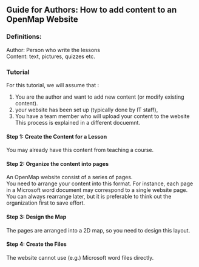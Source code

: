 ## Guide for Authors: How to add content to an OpenMap Website

### Definitions:
Author: Person who write the lessons  
Content: text, pictures, quizzes etc.

### Tutorial
For this tutorial, we will assume that : 
1. You are the author and want to add new content (or modify existing content).   
2. your website has been set up (typically done by IT staff),   
3. You have a team member who will upload your content to the website This process is explained in a different docuemnt.

#### Step 1: Create the Content for a Lesson
You may already have this content from teaching a course.

#### Step 2: Organize the content into pages
An OpenMap website consist of a series of pages.  
You need to arrange your content into this format. 
For instance, each page in a Microsoft word document may correspond to a single website page.
You can always rearrange later, but it is preferable to think out the organization first to save effort.

#### Step 3: Design the Map
The pages are arranged into a 2D map, so you need to design this layout.

#### Step 4: Create the Files
The website cannot use (e.g.) Microsoft word files directly.

